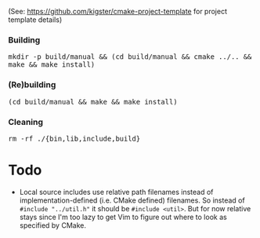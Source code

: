 (See: <https://github.com/kigster/cmake-project-template> for project template details)

### Building
<kbd>mkdir -p build/manual && (cd build/manual && cmake ../.. && make && make install)</kbd>

### (Re)building
<kbd>(cd build/manual && make && make install)</kbd>

### Cleaning
<kbd>rm -rf ./{bin,lib,include,build}</kbd>

# Todo

- Local source includes use relative path filenames instead of
implementation-defined (i.e. CMake defined) filenames. So instead of `#include
"../util.h"` it should be `#include <util>`. But for now relative stays since
I'm too lazy to get Vim to figure out where to look as specified by CMake.

